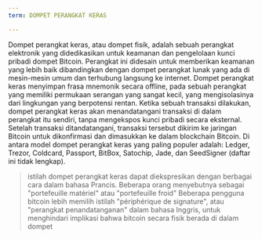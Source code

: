 ```yaml
---
term: DOMPET PERANGKAT KERAS

---
```

Dompet perangkat keras, atau dompet fisik, adalah sebuah perangkat elektronik yang didedikasikan untuk keamanan dan pengelolaan kunci pribadi dompet Bitcoin. Perangkat ini didesain untuk memberikan keamanan yang lebih baik dibandingkan dengan dompet perangkat lunak yang ada di mesin-mesin umum dan terhubung langsung ke internet. Dompet perangkat keras menyimpan frasa mnemonik secara offline, pada sebuah perangkat yang memiliki permukaan serangan yang sangat kecil, yang mengisolasinya dari lingkungan yang berpotensi rentan. Ketika sebuah transaksi dilakukan, dompet perangkat keras akan menandatangani transaksi di dalam perangkat itu sendiri, tanpa mengekspos kunci pribadi secara eksternal. Setelah transaksi ditandatangani, transaksi tersebut dikirim ke jaringan Bitcoin untuk dikonfirmasi dan dimasukkan ke dalam blockchain Bitcoin. Di antara model dompet perangkat keras yang paling populer adalah: Ledger, Trezor, Coldcard, Passport, BitBox, Satochip, Jade, dan SeedSigner (daftar ini tidak lengkap).

> istilah dompet perangkat keras dapat diekspresikan dengan berbagai cara dalam bahasa Prancis. Beberapa orang menyebutnya sebagai "portefeuille matériel" atau "portefeuille froid" Beberapa pengguna bitcoin lebih memilih istilah "périphérique de signature", atau "perangkat penandatanganan" dalam bahasa Inggris, untuk menghindari implikasi bahwa bitcoin secara fisik berada di dalam dompet
